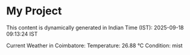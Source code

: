 # My Project

This content is dynamically generated in Indian Time (IST): 2025-09-18 09:13:24 IST


Current Weather in Coimbatore:
Temperature: 26.88 °C
Condition: mist
